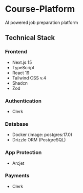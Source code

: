 # Course-Platform

AI powered job preparation platform

## Technical Stack

### Frontend
- Next.js 15
- TypeScript
- React 19
- Tailwind CSS v.4
- Shadcn
- Zod

### Authentication
- Clerk

### Database
- Docker (image: postgres:17.0)
- Drizzle ORM (PostgreSQL)

### App Protection
- Arcjet

### Payments
- Clerk
